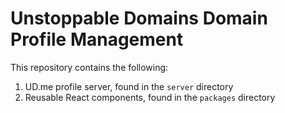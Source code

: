 # Unstoppable Domains Domain Profile Management

This repository contains the following:

1. UD.me profile server, found in the `server` directory
1. Reusable React components, found in the `packages` directory
